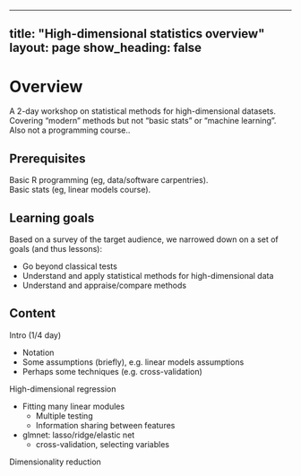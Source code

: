 
---
title: "High-dimensional statistics overview"
layout: page
show_heading: false
--- 



# Overview
A 2-day workshop on statistical methods for high-dimensional datasets. Covering “modern” methods but not “basic stats” or “machine learning”. 
Also not a programming course..

## Prerequisites
Basic R programming (eg, data/software carpentries).  
Basic stats (eg, linear models course).  

## Learning goals
Based on a survey of the target audience, we narrowed down on a set of goals (and thus lessons): 
* Go beyond classical tests
* Understand and apply statistical methods for high-dimensional data
* Understand and appraise/compare methods

## Content
Intro (1/4 day)
* Notation
* Some assumptions (briefly), e.g. linear models assumptions
* Perhaps some techniques (e.g. cross-validation)

High-dimensional regression
* Fitting many linear modules
  * Multiple testing
  * Information sharing between features
* glmnet: lasso/ridge/elastic net
  * cross-validation, selecting variables

Dimensionality reduction

